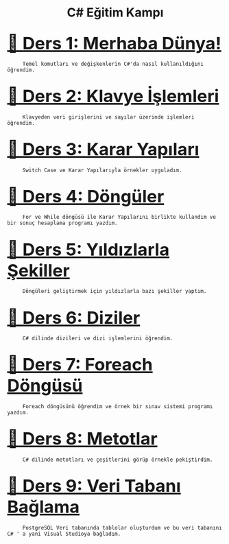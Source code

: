 <h1 align="center">C# Eğitim Kampı</h1>

## <a style="font-size: 40px;" href="https://github.com/burakhansaruhan/CSharpEgitimKampi/tree/master/01_MainSubjects" target="_blank" title="Ders 1">  📍  Ders 1: Merhaba Dünya!</a>
         Temel komutları ve değişkenlerin C#'da nasıl kullanıldığını öğrendim.
## <a style="font-size: 40px;" href="https://github.com/burakhansaruhan/CSharpEgitimKampi/tree/master/02_Variables" target="_blank" title="Ders 2">  📍  Ders 2: Klavye İşlemleri</a>
         Klavyeden veri girişlerini ve sayılar üzerinde işlemleri öğrendim.
## <a style="font-size: 40px;" href="https://github.com/burakhansaruhan/CSharpEgitimKampi/tree/master/03_MakingDecision" target="_blank" title="Ders 3">  📍  Ders 3: Karar Yapıları</a>
         Switch Case ve Karar Yapılarıyla örnekler uyguladım.
## <a style="font-size: 40px;" href="https://github.com/burakhansaruhan/CSharpEgitimKampi/tree/master/04_Loops" target="_blank" title="Ders 4">  📍  Ders 4: Döngüler</a>
         For ve While döngüsü ile Karar Yapılarını birlikte kullandım ve bir sonuç hesaplama programı yazdım.
## <a style="font-size: 40px;" href="https://github.com/burakhansaruhan/CSharpEgitimKampi/tree/master/05_LoopsWithStars" target="_blank" title="Ders 5">  📍  Ders 5: Yıldızlarla Şekiller</a>
         Döngüleri geliştirmek için yıldızlarla bazı şekiller yaptım.
## <a style="font-size: 40px;" href="https://github.com/burakhansaruhan/CSharpEgitimKampi/tree/master/06_Arrays" target="_blank" title="Ders 6">  📍  Ders 6: Diziler</a>
         C# dilinde dizileri ve dizi işlemlerini öğrendim.
## <a style="font-size: 40px;" href="https://github.com/burakhansaruhan/CSharpEgitimKampi/tree/master/07_ForeachLoop" target="_blank" title="Ders 7">  📍  Ders 7: Foreach Döngüsü</a>
         Foreach döngüsünü öğrendim ve örnek bir sınav sistemi programı yazdım.
## <a style="font-size: 40px;" href="https://github.com/burakhansaruhan/CSharpEgitimKampi/tree/master/08_Methods" target="_blank" title="Ders 8">  📍  Ders 8: Metotlar</a>
         C# dilinde metotları ve çeşitlerini görüp örnekle pekiştirdim.
## <a style="font-size: 40px;" href="https://github.com/burakhansaruhan/CSharpEgitimKampi/tree/master/09_DatabaseProject" target="_blank" title="Ders 9">  📍  Ders 9: Veri Tabanı Bağlama</a>
         PostgreSQL Veri tabanında tablolar oluşturdum ve bu veri tabanını C# ' a yani Visual Studioya bağladım.
